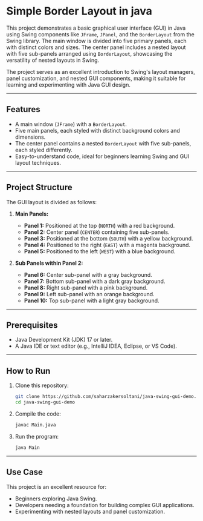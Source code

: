 # Simple Border Layout in java

This project demonstrates a basic graphical user interface (GUI) in Java using Swing components like `JFrame`, `JPanel`, and the `BorderLayout` from the Swing library. The main window is divided into five primary panels, each with distinct colors and sizes. The center panel includes a nested layout with five sub-panels arranged using `BorderLayout`, showcasing the versatility of nested layouts in Swing.

The project serves as an excellent introduction to Swing's layout managers, panel customization, and nested GUI components, making it suitable for learning and experimenting with Java GUI design.



-----------

## Features
- A main window (`JFrame`) with a `BorderLayout`.
- Five main panels, each styled with distinct background colors and dimensions.
- The center panel contains a nested `BorderLayout` with five sub-panels, each styled differently.
- Easy-to-understand code, ideal for beginners learning Swing and GUI layout techniques.

--------

## Project Structure
The GUI layout is divided as follows:
1. **Main Panels:**
   - **Panel 1:** Positioned at the top (`NORTH`) with a red background.
   - **Panel 2:** Center panel (`CENTER`) containing five sub-panels.
   - **Panel 3:** Positioned at the bottom (`SOUTH`) with a yellow background.
   - **Panel 4:** Positioned to the right (`EAST`) with a magenta background.
   - **Panel 5:** Positioned to the left (`WEST`) with a blue background.

2. **Sub Panels within Panel 2:**
   - **Panel 6:** Center sub-panel with a gray background.
   - **Panel 7:** Bottom sub-panel with a dark gray background.
   - **Panel 8:** Right sub-panel with a pink background.
   - **Panel 9:** Left sub-panel with an orange background.
   - **Panel 10:** Top sub-panel with a light gray background.

-------------

## Prerequisites
- Java Development Kit (JDK) 17 or later.
- A Java IDE or text editor (e.g., IntelliJ IDEA, Eclipse, or VS Code).

-------------

## How to Run
1. Clone this repository:
   ```bash
   git clone https://github.com/saharzakersoltani/java-swing-gui-demo.git
   cd java-swing-gui-demo

2. Compile the code:
   ```bash
   javac Main.java
   ````

3. Run the program:
   ```bash
   java Main
   ```
-----------

## Use Case
This project is an excellent resource for:

- Beginners exploring Java Swing.
- Developers needing a foundation for building complex GUI applications.
- Experimenting with nested layouts and panel customization.

